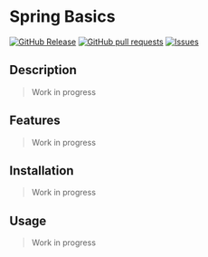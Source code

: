 # Spring Basics
[![GitHub Release](https://img.shields.io/github/release/zjayers/spring.basics.svg?style=flat)](https://github.com/zjayers/spring.basics/releases)
[![GitHub pull requests](https://img.shields.io/github/issues-pr/zjayers/spring.basics.svg?style=flat)](https://github.com/zjayers/spring.basics/pulls)
[![Issues](https://img.shields.io/github/issues-raw/zjayers/spring.basics.svg?maxAge=25000)](https://github.com/zjayers/spring.basics/issues)

## Description

> Work in progress

## Features

> Work in progress

## Installation

> Work in progress

## Usage

> Work in progress
